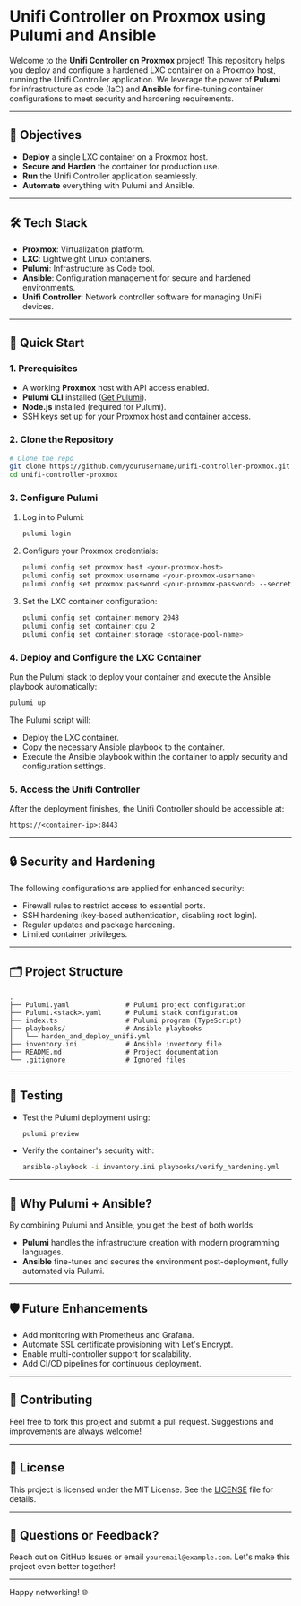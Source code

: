 # Unifi Controller on Proxmox using Pulumi and Ansible

Welcome to the **Unifi Controller on Proxmox** project! This repository helps you deploy and configure a hardened LXC container on a Proxmox host, running the Unifi Controller application. We leverage the power of **Pulumi** for infrastructure as code (IaC) and **Ansible** for fine-tuning container configurations to meet security and hardening requirements.

---

## 🎯 Objectives

- **Deploy** a single LXC container on a Proxmox host.
- **Secure and Harden** the container for production use.
- **Run** the Unifi Controller application seamlessly.
- **Automate** everything with Pulumi and Ansible.

---

## 🛠️ Tech Stack

- **Proxmox**: Virtualization platform.
- **LXC**: Lightweight Linux containers.
- **Pulumi**: Infrastructure as Code tool.
- **Ansible**: Configuration management for secure and hardened environments.
- **Unifi Controller**: Network controller software for managing UniFi devices.

---

## 🚀 Quick Start

### 1. Prerequisites

- A working **Proxmox** host with API access enabled.
- **Pulumi CLI** installed ([Get Pulumi](https://www.pulumi.com/docs/get-started/install/)).
- **Node.js** installed (required for Pulumi).
- SSH keys set up for your Proxmox host and container access.

### 2. Clone the Repository

```bash
# Clone the repo
git clone https://github.com/yourusername/unifi-controller-proxmox.git
cd unifi-controller-proxmox
```

### 3. Configure Pulumi

1. Log in to Pulumi:

   ```bash
   pulumi login
   ```

2. Configure your Proxmox credentials:

   ```bash
   pulumi config set proxmox:host <your-proxmox-host>
   pulumi config set proxmox:username <your-proxmox-username>
   pulumi config set proxmox:password <your-proxmox-password> --secret
   ```

3. Set the LXC container configuration:

   ```bash
   pulumi config set container:memory 2048
   pulumi config set container:cpu 2
   pulumi config set container:storage <storage-pool-name>
   ```

### 4. Deploy and Configure the LXC Container

Run the Pulumi stack to deploy your container and execute the Ansible playbook automatically:

```bash
pulumi up
```

The Pulumi script will:
- Deploy the LXC container.
- Copy the necessary Ansible playbook to the container.
- Execute the Ansible playbook within the container to apply security and configuration settings.

### 5. Access the Unifi Controller

After the deployment finishes, the Unifi Controller should be accessible at:

```
https://<container-ip>:8443
```

---

## 🔒 Security and Hardening

The following configurations are applied for enhanced security:

- Firewall rules to restrict access to essential ports.
- SSH hardening (key-based authentication, disabling root login).
- Regular updates and package hardening.
- Limited container privileges.

---

## 🗂️ Project Structure

```plaintext
.
├── Pulumi.yaml              # Pulumi project configuration
├── Pulumi.<stack>.yaml      # Pulumi stack configuration
├── index.ts                 # Pulumi program (TypeScript)
├── playbooks/               # Ansible playbooks
│   └── harden_and_deploy_unifi.yml
├── inventory.ini            # Ansible inventory file
├── README.md                # Project documentation
└── .gitignore               # Ignored files
```

---

## 🧪 Testing

- Test the Pulumi deployment using:

  ```bash
  pulumi preview
  ```

- Verify the container's security with:

  ```bash
  ansible-playbook -i inventory.ini playbooks/verify_hardening.yml
  ```

---

## 🎨 Why Pulumi + Ansible?

By combining Pulumi and Ansible, you get the best of both worlds:

- **Pulumi** handles the infrastructure creation with modern programming languages.
- **Ansible** fine-tunes and secures the environment post-deployment, fully automated via Pulumi.

---

## 🛡️ Future Enhancements

- Add monitoring with Prometheus and Grafana.
- Automate SSL certificate provisioning with Let's Encrypt.
- Enable multi-controller support for scalability.
- Add CI/CD pipelines for continuous deployment.

---

## 🤝 Contributing

Feel free to fork this project and submit a pull request. Suggestions and improvements are always welcome!

---

## 📜 License

This project is licensed under the MIT License. See the [LICENSE](LICENSE) file for details.

---

## 💬 Questions or Feedback?

Reach out on GitHub Issues or email `youremail@example.com`. Let's make this project even better together!

---

Happy networking! 🌐
